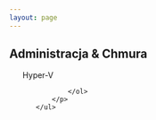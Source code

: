 ```yaml
---
layout: page
---
```


<section>
	<h1>Administracja & Chmura</h1>
	<ul>
		<p>Hyper-V
			<ol>
				
			</ol>
		</p>
	</ul>
</section>